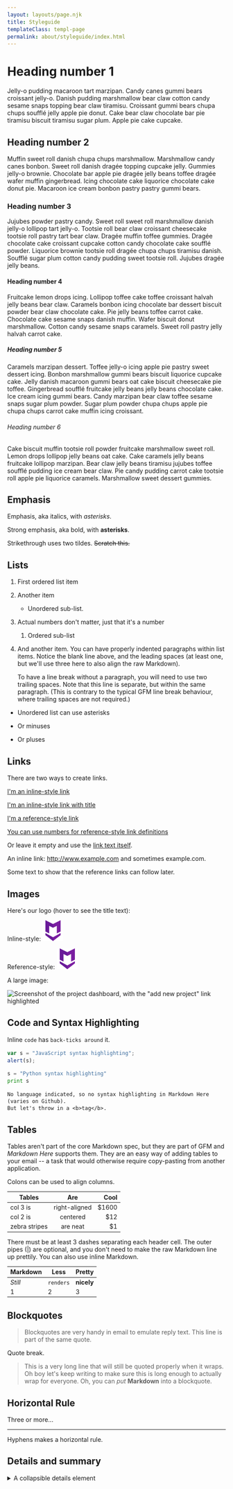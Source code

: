 ```yaml
---
layout: layouts/page.njk
title: Styleguide
templateClass: templ-page
permalink: about/styleguide/index.html
---
```


# Heading number 1

Jelly-o pudding macaroon tart marzipan. Candy canes gummi bears croissant jelly-o. Danish pudding marshmallow bear claw cotton candy sesame snaps topping bear claw tiramisu. Croissant gummi bears chupa chups soufflé jelly apple pie donut. Cake bear claw chocolate bar pie tiramisu biscuit tiramisu sugar plum. Apple pie cake cupcake.

## Heading number 2

Muffin sweet roll danish chupa chups marshmallow. Marshmallow candy canes bonbon. Sweet roll danish dragée topping cupcake jelly. Gummies jelly-o brownie. Chocolate bar apple pie dragée jelly beans toffee dragée wafer muffin gingerbread. Icing chocolate cake liquorice chocolate cake donut pie. Macaroon ice cream bonbon pastry pastry gummi bears.

### Heading number 3

Jujubes powder pastry candy. Sweet roll sweet roll marshmallow danish jelly-o lollipop tart jelly-o. Tootsie roll bear claw croissant cheesecake tootsie roll pastry tart bear claw. Dragée muffin toffee gummies. Dragée chocolate cake croissant cupcake cotton candy chocolate cake soufflé powder. Liquorice brownie tootsie roll dragée chupa chups tiramisu danish. Soufflé sugar plum cotton candy pudding sweet tootsie roll. Jujubes dragée jelly beans.

#### Heading number 4

Fruitcake lemon drops icing. Lollipop toffee cake toffee croissant halvah jelly beans bear claw. Caramels bonbon icing chocolate bar dessert biscuit powder bear claw chocolate cake. Pie jelly beans toffee carrot cake. Chocolate cake sesame snaps danish muffin. Wafer biscuit donut marshmallow. Cotton candy sesame snaps caramels. Sweet roll pastry jelly halvah carrot cake.

##### Heading number 5

Caramels marzipan dessert. Toffee jelly-o icing apple pie pastry sweet dessert icing. Bonbon marshmallow gummi bears biscuit liquorice cupcake cake. Jelly danish macaroon gummi bears oat cake biscuit cheesecake pie toffee. Gingerbread soufflé fruitcake jelly beans jelly beans chocolate cake. Ice cream icing gummi bears. Candy marzipan bear claw toffee sesame snaps sugar plum powder. Sugar plum powder chupa chups apple pie chupa chups carrot cake muffin icing croissant.

###### Heading number 6

Cake biscuit muffin tootsie roll powder fruitcake marshmallow sweet roll. Lemon drops lollipop jelly beans oat cake. Cake caramels jelly beans fruitcake lollipop marzipan. Bear claw jelly beans tiramisu jujubes toffee soufflé pudding ice cream bear claw. Pie candy pudding carrot cake tootsie roll apple pie liquorice caramels. Marshmallow sweet dessert gummies.

## Emphasis

Emphasis, aka italics, with *asterisks*.

Strong emphasis, aka bold, with **asterisks**.

Strikethrough uses two tildes. ~~Scratch this.~~

## Lists

1. First ordered list item
2. Another item
   * Unordered sub-list.
1. Actual numbers don't matter, just that it's a number
   1. Ordered sub-list
4. And another item.
   You can have properly indented paragraphs within list items. Notice the blank line above, and the leading spaces (at least one, but we'll use three here to also align the raw Markdown).

   To have a line break without a paragraph, you will need to use two trailing spaces.
   Note that this line is separate, but within the same paragraph.
   (This is contrary to the typical GFM line break behaviour, where trailing spaces are not required.)
* Unordered list can use asterisks
- Or minuses
+ Or pluses

## Links

There are two ways to create links.

[I'm an inline-style link](https://www.google.com)

[I'm an inline-style link with title](https://www.google.com "Google's Homepage")

[I'm a reference-style link][Arbitrary case-insensitive reference text]

[You can use numbers for reference-style link definitions][1]

Or leave it empty and use the [link text itself][].

An inline link: <http://www.example.com> and sometimes example.com.

Some text to show that the reference links can follow later.

[arbitrary case-insensitive reference text]: https://www.mozilla.org
[1]: http://slashdot.org
[link text itself]: http://www.reddit.com

## Images

Here's our logo (hover to see the title text):

Inline-style:
![alt text](https://github.com/adam-p/markdown-here/raw/master/src/common/images/icon48.png "Logo Title Text 1")

Reference-style:
![alt text][logo]

[logo]: https://github.com/adam-p/markdown-here/raw/master/src/common/images/icon48.png "Logo Title Text 2"

A large image:

![Screenshot of the project dashboard, with the "add new project" link highlighted](/img/2018/04/Selection_148.png)

## Code and Syntax Highlighting

Inline `code` has `back-ticks around` it.

```javascript
var s = "JavaScript syntax highlighting";
alert(s);
```

```python
s = "Python syntax highlighting"
print s
```

```
No language indicated, so no syntax highlighting in Markdown Here (varies on Github).
But let's throw in a <b>tag</b>.
```

## Tables

Tables aren't part of the core Markdown spec, but they are part of GFM and *Markdown Here* supports them. They are an easy way of adding tables to your email -- a task that would otherwise require copy-pasting from another application.

Colons can be used to align columns.

| Tables        | Are           | Cool |
| ------------- |:-------------:| -----:|
| col 3 is      | right-aligned | $1600 |
| col 2 is      | centered      |   $12 |
| zebra stripes | are neat      |    $1 |

There must be at least 3 dashes separating each header cell. The outer pipes (|) are optional, and you don't need to make the raw Markdown line up prettily. You can also use inline Markdown.

Markdown|Less|Pretty
---|---|---
*Still*|`renders`|**nicely**
1|2|3

## Blockquotes

> Blockquotes are very handy in email to emulate reply text.
> This line is part of the same quote.

Quote break.

> This is a very long line that will still be quoted properly when it wraps. Oh boy let's keep writing to make sure this is long enough to actually wrap for everyone. Oh, you can *put* **Markdown** into a blockquote.

## Horizontal Rule

Three or more...

---

Hyphens makes a horizontal rule.

## Details and summary

<details>
  <summary>A collapsible details element</summary>

  ... can be used to hide extra information. And any kind of markdown can be used within, too, like ...

  ---

  a horizontal rule! Or... a table!

  | Tables        | Are           | Cool |
  | ------------- |:-------------:| -----:|
  | col 3 is      | right-aligned | $1600 |
  | col 2 is      | centered      |   $12 |
  | zebra stripes | are neat      |    $1 |
</details>
